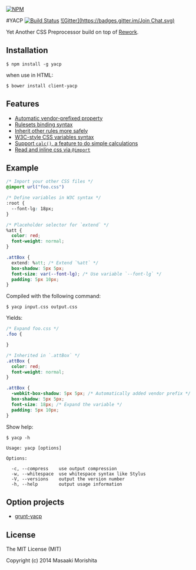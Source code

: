 [![NPM](https://nodei.co/npm/yacp.png)](https://nodei.co/npm/yacp/)

#YACP  [![Build Status](https://travis-ci.org/morishitter/YACP.svg)](https://travis-ci.org/morishitter/yacp)
[![Gitter](https://badges.gitter.im/Join Chat.svg)](https://gitter.im/morishitter/YACP?utm_source=badge&utm_medium=badge&utm_campaign=pr-badge&utm_content=badge)

Yet Another CSS Preprocessor build on top of [Rework](https://github.com/reworkcss/rework).

## Installation

```
$ npm install -g yacp
```

when use in HTML:

```
$ bower install client-yacp
```

## Features

- [Automatic vendor-prefixed property](https://github.com/ai/autoprefixer)
- [Rulesets binding syntax](https://github.com/morishitter/rework-rule-binding)
- [Inherit other rules more safely](https://github.com/morishitter/rework-extend-validator)
- [W3C-style CSS variables syntax](https://github.com/reworkcss/rework-vars)
- [Support `calc()`, a feature to do simple calculations](https://github.com/reworkcss/rework-calc)
- [Read and inline css via `@import`](https://github.com/reworkcss/rework-import)

## Example

```css
/* Import your other CSS files */
@import url("foo.css")

/* Define variables in W3C syntax */
:root {
  --font-lg: 18px;
}

/* Placeholder selector for `extend` */
%att {
  color: red;
  font-weight: normal;
}

.attBox {
  extend: %att; /* Extend `%att` */
  box-shadow: 5px 5px;
  font-size: var(--font-lg); /* Use variable `--font-lg` */
  padding: 5px 10px;
}
```

Compiled with the following command:

```
$ yacp input.css output.css
```

Yields:

```css
/* Expand foo.css */
.foo {

}

/* Inherited in `.attBox` */
.attBox {
  color: red;
  font-weight: normal;
}

.attBox {
  -webkit-box-shadow: 5px 5px; /* Automatically added vendor prefix */
  box-shadow: 5px 5px;
  font-size: 18px; /* Expand the variable */
  padding: 5px 10px;
}
```

Show help:

```
$ yacp -h
```

```
Usage: yacp [options]

Options:

  -c, --compress    use output compression
  -w, --whitespace  use whitespace syntax like Stylus
  -V, --versions    output the version number
  -h, --help        output usage information
```

## Option projects

- [grunt-yacp](https://github.com/morishitter/grunt-yacp)

## License
The MIT License (MIT)

Copyright (c) 2014 Masaaki Morishita
